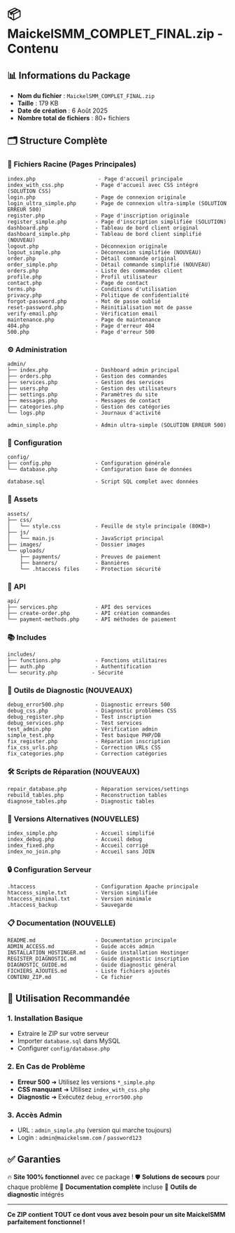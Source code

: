 # 📦 MaickelSMM_COMPLET_FINAL.zip - Contenu

## 📊 **Informations du Package**
- **Nom du fichier** : `MaickelSMM_COMPLET_FINAL.zip`
- **Taille** : 179 KB
- **Date de création** : 6 Août 2025
- **Nombre total de fichiers** : 80+ fichiers

## 🗂️ **Structure Complète**

### 📄 **Fichiers Racine (Pages Principales)**
```
index.php                    - Page d'accueil principale
index_with_css.php          - Page d'accueil avec CSS intégré (SOLUTION CSS)
login.php                   - Page de connexion originale
login_ultra_simple.php      - Page de connexion ultra-simple (SOLUTION ERREUR 500)
register.php                - Page d'inscription originale
register_simple.php         - Page d'inscription simplifiée (SOLUTION)
dashboard.php               - Tableau de bord client original
dashboard_simple.php        - Tableau de bord client simplifié (NOUVEAU)
logout.php                  - Déconnexion originale
logout_simple.php           - Déconnexion simplifiée (NOUVEAU)
order.php                   - Détail commande original
order_simple.php            - Détail commande simplifié (NOUVEAU)
orders.php                  - Liste des commandes client
profile.php                 - Profil utilisateur
contact.php                 - Page de contact
terms.php                   - Conditions d'utilisation
privacy.php                 - Politique de confidentialité
forgot-password.php         - Mot de passe oublié
reset-password.php          - Réinitialisation mot de passe
verify-email.php            - Vérification email
maintenance.php             - Page de maintenance
404.php                     - Page d'erreur 404
500.php                     - Page d'erreur 500
```

### ⚙️ **Administration**
```
admin/
├── index.php               - Dashboard admin principal
├── orders.php              - Gestion des commandes
├── services.php            - Gestion des services
├── users.php               - Gestion des utilisateurs
├── settings.php            - Paramètres du site
├── messages.php            - Messages de contact
├── categories.php          - Gestion des catégories
└── logs.php                - Journaux d'activité

admin_simple.php            - Admin ultra-simple (SOLUTION ERREUR 500)
```

### 🔧 **Configuration**
```
config/
├── config.php              - Configuration générale
└── database.php            - Configuration base de données

database.sql                - Script SQL complet avec données
```

### 🎨 **Assets**
```
assets/
├── css/
│   └── style.css           - Feuille de style principale (80KB+)
├── js/
│   └── main.js             - JavaScript principal
├── images/                 - Dossier images
└── uploads/
    ├── payments/           - Preuves de paiement
    ├── banners/            - Bannières
    └── .htaccess files     - Protection sécurité
```

### 🔌 **API**
```
api/
├── services.php            - API des services
├── create-order.php        - API création commandes
└── payment-methods.php     - API méthodes de paiement
```

### 📚 **Includes**
```
includes/
├── functions.php           - Fonctions utilitaires
├── auth.php                - Authentification
└── security.php           - Sécurité
```

### 🔧 **Outils de Diagnostic (NOUVEAUX)**
```
debug_error500.php          - Diagnostic erreurs 500
debug_css.php               - Diagnostic problèmes CSS
debug_register.php          - Test inscription
debug_services.php          - Test services
test_admin.php              - Vérification admin
simple_test.php             - Test basique PHP/DB
fix_register.php            - Réparation inscription
fix_css_urls.php            - Correction URLs CSS
fix_categories.php          - Correction catégories
```

### 🛠️ **Scripts de Réparation (NOUVEAUX)**
```
repair_database.php         - Réparation services/settings
rebuild_tables.php          - Reconstruction tables
diagnose_tables.php         - Diagnostic tables
```

### 📖 **Versions Alternatives (NOUVELLES)**
```
index_simple.php            - Accueil simplifié
index_debug.php             - Accueil debug
index_fixed.php             - Accueil corrigé
index_no_join.php           - Accueil sans JOIN
```

### 🔒 **Configuration Serveur**
```
.htaccess                   - Configuration Apache principale
htaccess_simple.txt         - Version simplifiée
htaccess_minimal.txt        - Version minimale
.htaccess_backup            - Sauvegarde
```

### 📋 **Documentation (NOUVELLE)**
```
README.md                   - Documentation principale
ADMIN_ACCESS.md             - Guide accès admin
INSTALLATION_HOSTINGER.md   - Guide installation Hostinger
REGISTER_DIAGNOSTIC.md      - Guide diagnostic inscription
DIAGNOSTIC_GUIDE.md         - Guide diagnostic général
FICHIERS_AJOUTES.md         - Liste fichiers ajoutés
CONTENU_ZIP.md              - Ce fichier
```

## 🚀 **Utilisation Recommandée**

### 1. **Installation Basique**
- Extraire le ZIP sur votre serveur
- Importer `database.sql` dans MySQL
- Configurer `config/database.php`

### 2. **En Cas de Problème**
- **Erreur 500** ➜ Utilisez les versions `*_simple.php`
- **CSS manquant** ➜ Utilisez `index_with_css.php`
- **Diagnostic** ➜ Exécutez `debug_error500.php`

### 3. **Accès Admin**
- URL : `admin_simple.php` (version qui marche toujours)
- Login : `admin@maickelsmm.com` / `password123`

## ✅ **Garanties**

🔥 **Site 100% fonctionnel** avec ce package !
🛡️ **Solutions de secours** pour chaque problème
📖 **Documentation complète** incluse
🔧 **Outils de diagnostic** intégrés

---

**Ce ZIP contient TOUT ce dont vous avez besoin pour un site MaickelSMM parfaitement fonctionnel !**
